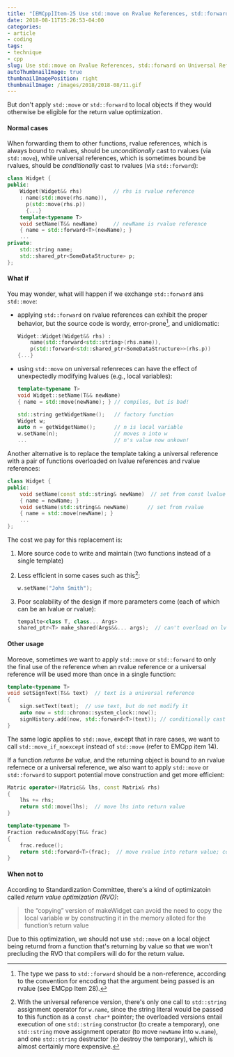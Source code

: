 ```yaml
---
title: "[EMCpp]Item-25 Use std::move on Rvalue References, std::forward on Universal References"
date: 2018-08-11T15:26:53-04:00
categories:
- article
- coding
tags:
- technique
- cpp
slug: Use std::move on Rvalue References, std::forward on Universal References
autoThumbnailImage: true
thumbnailImagePosition: right
thumbnailImage: /images/2018/2018-08/11.gif
---
```


But don't apply `std::move` or `std::forward` to local objects if they would otherwise be eligible for the return value optimization.
<!--more-->

#### Normal cases

When forwarding them to other functions, rvalue references, which is always bound to rvalues, should be _unconditionally_ cast to rvalues (via `std::move`), while universal references, which is sometimes bound be rvalues, should be _conditionally_ cast to rvalues (via `std::forward`):

```cpp
class Widget {
public:
    Widget(Widget&& rhs)          // rhs is rvalue reference
    : name(std::move(rhs.name)),
      p(std::move(rhs.p))
      {...}
    template<typename T>
    void setName(T&& newName)     // newName is rvalue reference
    { name = std::forward<T>(newName); }
    ...
private:
    std::string name;
    std::shared_ptr<SomeDataStructure> p;
};
```

#### What if

You may wonder, what will happen if we exchange `std::forward` ans `std::move`:

* applying `std::forward` on rvalue references can exhibit the proper behavior, but the source code is wordy, error-prone[^1], and unidiomatic:

    ```cpp
    Widget::Widget(Widget&& rhs) : 
        name(std::forward<std::string>(rhs.name)), 
        p(std::forward<std::shared_ptr<SomeDataStructure>>(rhs.p))
    {...}
    ```
* using `std::move` on universal refenreces can have the effect of unexpectedly modifying lvalues (e.g., local variables):
    ```cpp
    template<typename T>
    void Widget::setName(T&& newName)
    { name = std::move(newName); } // compiles, but is bad!

    std::string getWidgetName();   // factory function
    Widget w;
    auto n = getWidgetName();      // n is local variable
    w.setName(n);                  // moves n into w
    ...                            // n's value now unkown!
    ```

Another alternative is to replace the template taking a universal reference with a pair of functions overloaded on lvalue references and rvalue references:

```cpp
class Widget {
public:
    void setName(const std::string& newName)  // set from const lvalue
    { name = newName; }
    void setName(std::string&& newName)      // set from rvalue
    { name = std::move(newName); }
    ...
};
```

The cost we pay for this replacement is:

1. More source code to write and maintain (two functions instead of a single template)
2. Less efficient in some cases such as this[^2]:  
    ```cpp
    w.setName("John Smith");
    ```
3. Poor scalability of the design if more parameters come (each of which can be an lvalue or rvalue):   

    ```cpp
    tempalte<class T, class... Args> 
    shared_ptr<T> make_shared(Args&&... args);  // can't overload on lvalues and rvalues on args. universal reference is used and std::forward is applyied
    ```

#### Other usage

Moreove, sometimes we want to apply `std::move` or `std::forward` to only the final use of the reference when an rvalue reference or a universal reference will be used more than once in a single function:

```cpp
template<typename T>
void setSignText(T&& text)  // text is a universal reference
{
    sign.setText(text);  // use text, but do not modify it
    auto now = std::chrono::system_clock::now();
    signHistory.add(now, std::forward<T>(text)); // conditionally cast to rvalue
}
```

The same logic applies to `std::move`, except that in rare cases, we want to call `std::move_if_noexcept` instead of `std::move` (refer to EMCpp item 14).

If a function _returns be value_, and the returning object is bound to an rvalue refernece or a universal reference, we also want to apply `std::move` or `std::forward` to support potential move construction and get more efficient:

```cpp
Matric operator+(Matric&& lhs, const Matrix& rhs)
{
    lhs += rhs;
    return std::move(lhs);  // move lhs into return value
}

template<typename T>
Fraction reduceAndCopy(T&& frac)
{
    frac.reduce();
    return std::forward<T>(frac);  // move rvalue into return value; copy lvalue
}
```

#### When not to

According to Standardization Committee, there's a kind of optimizatoin called _return value optimization (RVO)_:

> the “copying” version of makeWidget can avoid the need to copy the local variable w by constructing it in the memory alloted for the function’s return value

Due to this optimization, we should not use `std::move` on a local object being returnd from a function that's returning by value so that we won't precluding the RVO that compilers will do for the return value.

[^1]: The type we pass to `std::forward` should be a non-reference, according to the convention for encoding that the argument being passed is an rvalue (see EMCpp Item 28).
[^2]: With the universal reference version, there's only one call to `std::string` assignment operator for `w.name`, since the string literal would be passed to this function as a `const char*` pointer; the overloaded versions entail execution of one `std::string` constructor (to create a temporary), one `std::string` move assignment operator (to move `newName` into `w.name`), and one `std::string` destructor (to destroy the temporary), which is almost certainly more expensive.